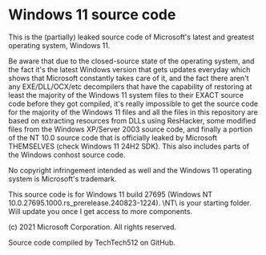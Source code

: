 # Windows 11 source code

This is the (partially) leaked source code of Microsoft's latest and greatest operating system, Windows 11.

Be aware that due to the closed-source state of the operating system, and the fact it's the latest Windows version that gets updates everyday which shows that Microsoft constantly takes care of it, and the fact there aren't any EXE/DLL/OCX/etc decompilers that have the capability of restoring at least the majority of the Windows 11 system files to their EXACT source code before they got compiled, it's really impossible to get the source code for the majority of the Windows 11 files and all the files in this repository are based on extracting resources from DLLs using ResHacker, some modified files from the Windows XP/Server 2003 source code, and finally a portion of the NT 10.0 source code that is officially leaked by Microsoft THEMSELVES (check Windows 11 24H2 SDK). This also includes parts of the Windows conhost source code.


No copyright infringement intended as well and the Windows 11 operating system is Microsoft's trademark.

This source code is for Windows 11 build 27695 (Windows NT 10.0.27695.1000.rs_prerelease.240823-1224).
\NT\ is your starting folder. Will update you once I get access to more components.

(c) 2021 Microsoft Corporation.  All rights reserved.

Source code compiled by TechTech512 on GitHub.
